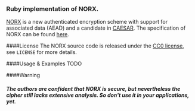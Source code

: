 ### Ruby implementation of NORX.

[NORX](https://norx.io) is a new authenticated encryption scheme with support
for associated data (AEAD) and a candidate in [CAESAR](http://competitions.cr.yp.to/caesar.html).
The specification of NORX can be found [here](https://norx.io/data/norx.pdf).

####License
The NORX source code is released under the
[CC0 license](https://creativecommons.org/publicdomain/zero/1.0/),
see `LICENSE` for more details.

####Usage & Examples
TODO

####Warning
##### The authors are confident that NORX is secure, but nevertheless the cipher still lacks extensive analysis. So don't use it in your applications, yet.

